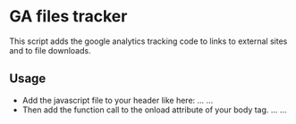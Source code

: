GA files tracker
================

This script adds the google analytics tracking code to links to external sites and to file downloads.

Usage
-----

* Add the javascript file to your header like here:
    <html>
    <head>
    ...
    <script type="text/javascript" src="gafiles.js"></script>
    ...
    </head>
* Then add the function call to the onload attribute of your body tag.
    ...
    <body onload="trackgafiles()">
    ...

